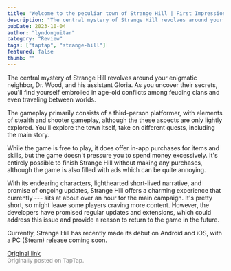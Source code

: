 ```yaml
---
title: "Welcome to the peculiar town of Strange Hill | First Impressions - Strange Hill"
description: "The central mystery of Strange Hill revolves around your enigmatic neighbor, Dr. Wood, and his assistant Gloria. As you uncover their secrets, you'll find yourself embroiled in age-old conflicts among feuding clans and even traveling between worlds."
pubDate: 2023-10-04
author: "lyndonguitar"
category: "Review"
tags: ["taptap", "strange-hill"]
featured: false
thumb: ""
---
```


The central mystery of Strange Hill revolves around your enigmatic neighbor, Dr. Wood, and his assistant Gloria. As you uncover their secrets, you'll find yourself embroiled in age-old conflicts among feuding clans and even traveling between worlds.

The gameplay primarily consists of a third-person platformer, with elements of stealth and shooter gameplay, although the these aspects are only lightly explored. You'll explore the town itself, take on different quests, including the main story.

While the game is free to play, it does offer in-app purchases for items and skills, but the game doesn't pressure you to spend money excessively. It's entirely possible to finish Strange Hill without making any purchases, although the game is also filled with ads which can be quite annoying.

With its endearing characters, lighthearted short-lived narrative, and promise of ongoing updates, Strange Hill offers a charming experience that currently --- sits at about over an hour for the main campaign. It's pretty short, so might leave some players craving more content. However, the developers have promised regular updates and extensions, which could address this issue and provide a reason to return to the game in the future.

Currently, Strange Hill has recently made its debut on Android and iOS, with a PC (Steam) release coming soon.

[Original link](https://www.taptap.io/post/6388738)<br><span style="font-size: 0.95em; color: #888;">Originally posted on TapTap.</span>
